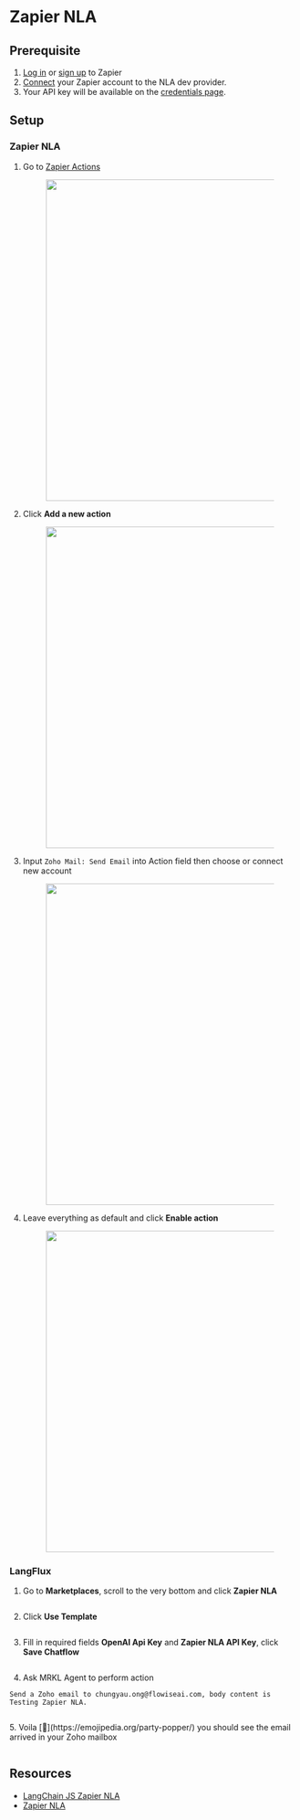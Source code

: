 # Zapier NLA

## Prerequisite

1. [Log in](https://zapier.com/app/login) or [sign up](https://zapier.com/sign-up) to Zapier
2. [Connect](https://nla.zapier.com/dev/start/) your Zapier account to the NLA dev provider.
3. Your API key will be available on the [credentials page](https://nla.zapier.com/credentials/).

## Setup

### Zapier NLA

1.  Go to [Zapier Actions](https://nla.zapier.com/dev/actions/)


    <figure><img src="../.gitbook/assets/zapier/nla/1.png" alt="" width="563"><figcaption></figcaption></figure>
2.  Click **Add a new action**


    <figure><img src="../.gitbook/assets/zapier/nla/2.png" alt="" width="563"><figcaption></figcaption></figure>
3.  Input `Zoho Mail: Send Email` into Action field then choose or connect new account


    <figure><img src="../.gitbook/assets/zapier/nla/3.png" alt="" width="563"><figcaption></figcaption></figure>
4.  Leave everything as default and click **Enable action**


    <figure><img src="../.gitbook/assets/zapier/nla/4.png" alt="" width="563"><figcaption></figcaption></figure>

### LangFlux

1.  Go to **Marketplaces**, scroll to the very bottom and click **Zapier NLA**


    <figure><img src="../.gitbook/assets/zapier/nla/5.png" alt=""><figcaption></figcaption></figure>
2.  Click **Use Template**


    <figure><img src="../.gitbook/assets/zapier/nla/6.png" alt=""><figcaption></figcaption></figure>
3.  Fill in required fields **OpenAI Api Key** and **Zapier NLA API Key**, click **Save Chatflow**


    <figure><img src="../.gitbook/assets/zapier/nla/7.png" alt=""><figcaption></figcaption></figure>
4. Ask MRKL Agent to perform action

```
Send a Zoho email to chungyau.ong@flowiseai.com, body content is Testing Zapier NLA.
```

<figure><img src="../.gitbook/assets/zapier/nla/8.png" alt=""><figcaption></figcaption></figure>
5. Voila [🎉](https://emojipedia.org/party-popper/) you should see the email arrived in your Zoho mailbox

<figure><img src="../.gitbook/assets/zapier/nla/9.png" alt=""><figcaption></figcaption></figure>

## Resources

* [LangChain JS Zapier NLA](https://js.langchain.com/docs/modules/agents/tools/zapier_agent)
* [Zapier NLA](https://nla.zapier.com/start/)
